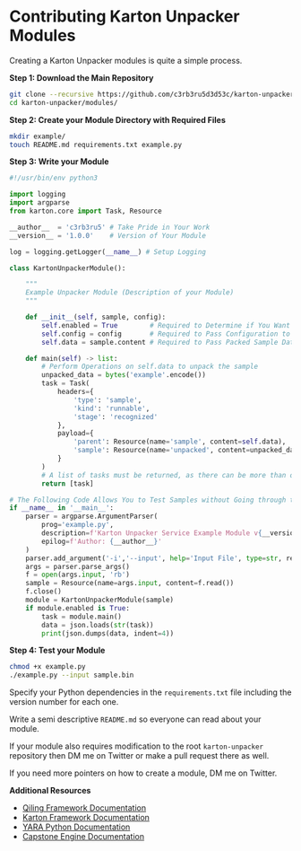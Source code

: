 # Contributing Karton Unpacker Modules

Creating a Karton Unpacker modules is quite a simple process.

**Step 1: Download the Main Repository**
```bash
git clone --recursive https://github.com/c3rb3ru5d3d53c/karton-unpacker.git
cd karton-unpacker/modules/
```

**Step 2: Create your Module Directory with Required Files**
```bash
mkdir example/
touch README.md requirements.txt example.py
```

**Step 3: Write your Module**
```python
#!/usr/bin/env python3

import logging
import argparse
from karton.core import Task, Resource

__author__  = 'c3rb3ru5' # Take Pride in Your Work
__version__ = '1.0.0'    # Version of Your Module

log = logging.getLogger(__name__) # Setup Logging

class KartonUnpackerModule():

    """
    Example Unpacker Module (Description of your Module)
    """

    def __init__(self, sample, config):
        self.enabled = True        # Required to Determine if You Want to Run your Module
        self.config = config       # Required to Pass Configuration to Other Functions rootfs etc.
        self.data = sample.content # Required to Pass Packed Sample Data to Other Functions

    def main(self) -> list:
        # Perform Operations on self.data to unpack the sample
        unpacked_data = bytes('example'.encode())
        task = Task(
            headers={
                'type': 'sample',
                'kind': 'runnable',
                'stage': 'recognized'
            },
            payload={
                'parent': Resource(name='sample', content=self.data),      # Set Parent Data (Packed Sample)
                'sample': Resource(name='unpacked', content=unpacked_data) # Set Child Data (Unpacked Sample)
            }
        )
        # A list of tasks must be returned, as there can be more than one unpacked child
        return [task]

# The Following Code Allows You to Test Samples without Going through the Karton Pipeline
if __name__ in '__main__':
    parser = argparse.ArgumentParser(
        prog='example.py',
        description=f'Karton Unpacker Service Example Module v{__version__} (CLI Test Utility)',
        epilog=f'Author: {__author__}'
    )
    parser.add_argument('-i','--input', help='Input File', type=str, required=True)
    args = parser.parse_args()
    f = open(args.input, 'rb')
    sample = Resource(name=args.input, content=f.read())
    f.close()
    module = KartonUnpackerModule(sample)
    if module.enabled is True:
        task = module.main()
        data = json.loads(str(task))
        print(json.dumps(data, indent=4))
```

**Step 4: Test your Module**
```bash
chmod +x example.py
./example.py --input sample.bin
```

Specify your Python dependencies in the `requirements.txt` file including the version number for each one.

Write a semi descriptive `README.md` so everyone can read about your module.

If your module also requires modification to the root `karton-unpacker` repository then DM me on Twitter or make a pull request there as well.

If you need more pointers on how to create a module, DM me on Twitter.

**Additional Resources**
- [Qiling Framework Documentation](https://docs.qiling.io/en/latest/)
- [Karton Framework Documentation](https://karton-core.readthedocs.io/en/latest/index.html)
- [YARA Python Documentation](https://yara.readthedocs.io/en/latest/index.html)
- [Capstone Engine Documentation](http://www.capstone-engine.org/documentation.html)
